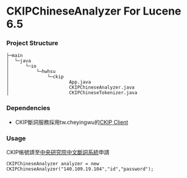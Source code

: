 # CKIPChineseAnalyzer For Lucene 6.5

### Project Structure

```
├─main
│  └─java
│      └─io
│          └─hwhsu
│              └─ckip
│                      App.java
│                      CKIPChineseAnalyzer.java
│                      CKIPChineseTokenizer.java
```

### Dependencies

- CKIP斷詞服務採用tw.cheyingwu的[CKIP Client](http://ckipclient.sourceforge.net)


### Usage

CKIP帳號請至[中央研究院中文斷詞系統](http://ckipsvr.iis.sinica.edu.tw/)申請
```
CKIPChineseAnalyzer analyzer = new CKIPChineseAnalyzer("140.109.19.104","id","password");
```
